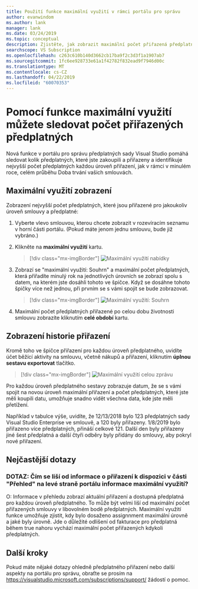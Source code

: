 ```yaml
---
title: Použití funkce maximální využití v rámci portálu pro správu
author: evanwindom
ms.author: lank
manager: lank
ms.date: 03/24/2019
ms.topic: conceptual
description: Zjistěte, jak zobrazit maximální počet přiřazená předplatná v portálu pro správu
searchscope: VS Subscription
ms.openlocfilehash: c263c610b140d3662cb17ba9f2c3d3f1a1907ab7
ms.sourcegitcommit: 1fc6ee928733e61a1f42782f832ead9f7946d00c
ms.translationtype: MT
ms.contentlocale: cs-CZ
ms.lasthandoff: 04/22/2019
ms.locfileid: "60070353"
---
```

# <a name="using-the-maximum-usage-feature-to-track-the-number-of-assigned-subscriptions"></a>Pomocí funkce maximální využití můžete sledovat počet přiřazených předplatných

Nová funkce v portálu pro správu předplatných sady Visual Studio pomáhá sledovat kolik předplatných, které jste zakoupili a přiřazeny a identifikuje nejvyšší počet předplatných každou úroveň přiřazení, jak v rámci v minulém roce, celém průběhu Doba trvání vašich smlouvách. 

## <a name="viewing-maximum-usage"></a>Maximální využití zobrazení

Zobrazení nejvyšší počet předplatných, které jsou přiřazené pro jakoukoliv úroveň smlouvy a předplatné:

1. Vyberte vlevo smlouvou, kterou chcete zobrazit v rozevíracím seznamu v horní části portálu. (Pokud máte jenom jednu smlouvu, bude již vybráno.)

2. Klikněte na **maximální využití** kartu.  
    > [!div class="mx-imgBorder"]
    > ![Maximální využití nabídky](_img/maximum-usage/maximum-usage-menu.png)

3. Zobrazí se "maximální využití: Souhrn" a maximální počet předplatných, která přiřadíte minulý rok na jednotlivých úrovních se zobrazí spolu s datem, na kterém jste dosáhli tohoto ve špičce.  Když se dosáhne tohoto špičky více než jednou, při prvním se s vámi spojit se bude zobrazovat. 
    > [!div class="mx-imgBorder"]
    > ![Maximální využití: Souhrn](_img/maximum-usage/maximum-usage-summary.png)

4. Maximální počet předplatných přiřazené po celou dobu životnosti smlouvu zobrazíte kliknutím **celé období** kartu.

## <a name="viewing-assignment-history"></a>Zobrazení historie přiřazení

Kromě toho ve špičce přiřazení pro každou úroveň předplatného, uvidíte účet běžící aktivity na smlouvu, včetně nákupů a přiřazení, kliknutím **úplnou sestavu exportovat** tlačítko.  

> [!div class="mx-imgBorder"]
> ![Maximální využití celou zprávu](_img/maximum-usage/maximum-usage-full-report.png)

Pro každou úroveň předplatného sestavy zobrazuje datum, že se s vámi spojit na novou úroveň maximální přiřazení a počet předplatných, které jste měli koupili datu, umožňuje snadno vidět všechna data, kde jste měli přetížení.  

Například v tabulce výše, uvidíte, že 12/13/2018 bylo 123 předplatných sady Visual Studio Enterprise ve smlouvě, a 120 byly přiřazeny.  1/8/2019 bylo přiřazeno více předplatných, přináší celkové 121.  Další den byly přiřazeny jiné šest předplatná a další čtyři odběry byly přidány do smlouvy, aby pokryl nové přiřazení.  

## <a name="frequently-asked-questions"></a>Nejčastější dotazy
### <a name="q-how-is-the-information-in-the-maximum-usage-different-from-the-assignment-information-available-in-the-overview-section-on-the-left-side-of-the-portal"></a>DOTAZ: Čím se liší od informace o přiřazení k dispozici v části "Přehled" na levé straně portálu informace maximální využití?

O:  Informace v přehledu zobrazí aktuální přiřazení a dostupná předplatná pro každou úroveň předplatného.  To může být velmi liší od maximální počet přiřazených smlouvy v libovolném bodě předplatných.  Maximální využití funkce umožňuje zjistit, kdy bylo dosaženo assignnment maximální úrovně a jaké byly úrovně.  Jde o důležité odlišení od fakturace pro předplatná během true nahoru vychází maximální počet přiřazených kdykoli předplatných. 

## <a name="next-steps"></a>Další kroky
Pokud máte nějaké dotazy ohledně předplatného přiřazení nebo další aspekty na portálu pro správu, obraťte se prosím na https://visualstudio.microsoft.com/subscriptions/support/ žádostí o pomoc. 